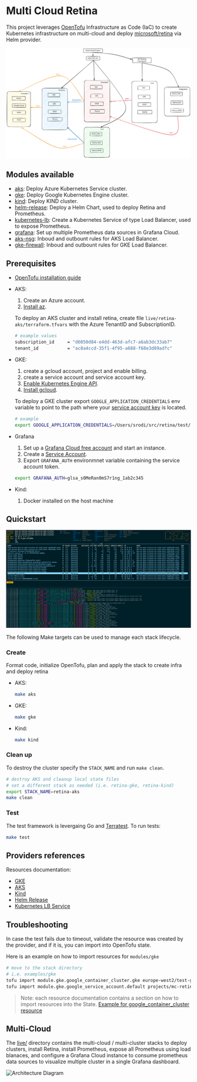 # Multi Cloud Retina

This project leverages [OpenTofu](https://opentofu.org/docs/intro/) Infrastructure as Code (IaC) to create Kubernetes infrastructure on multi-cloud and deploy [microsoft/retina](https://github.com/microsoft/retina) via Helm provider.

![Architecture Diagram](./diagrams/diagram.svg)

## Modules available

* [aks](./modules/aks/): Deploy Azure Kubernetes Service cluster.
* [gke](./modules/gke/): Deploy Google Kubernetes Engine cluster.
* [kind](./modules/kind/): Deploy KIND cluster.
* [helm-release](./modules/helm-release/): Deploy a Helm Chart, used to deploy Retina and Prometheus.
* [kubernetes-lb](./modules/kubernetes-lb/): Create a Kubernetes Service of type Load Balancer, used to expose Prometheus.
* [grafana](./modules/grafana/): Set up multiple Prometheus data sources in Grafana Cloud.
* [aks-nsg](./modules/aks-nsg/): Inboud and outbount rules for AKS Load Balancer.
* [gke-firewall](./modules/gke-firewall/): Inboud and outbount rules for GKE Load Balancer.

## Prerequisites

* [OpenTofu installation guide](https://opentofu.org/docs/intro/install/)

* AKS:

    1. Create an Azure account.
    2. [Install az](https://learn.microsoft.com/en-us/cli/azure/install-azure-cli).

    To deploy an AKS cluster and install retina, create file `live/retina-aks/terraform.tfvars` with the Azure TenantID and SubscriptionID.

    ```sh
    # example values
    subscription_id     = "d6050d84-e4dd-463d-afc7-a6ab3dc33ab7"
    tenant_id           = "ac8a4ccd-35f1-4f95-a688-f68e3d89adfc"
    ```

* GKE:

    1. create a gcloud account, project and enable billing.
    2. create a service account and service account key.
    3. [Enable Kubernetes Engine API](https://console.developers.google.com/apis/api/container.googleapis.com/overview?project=mc-retina).
    4. [Install gcloud](https://cloud.google.com/sdk/docs/install).

    To deploy a GKE cluster export `GOOGLE_APPLICATION_CREDENTIALS` env variable to point to the path where your [service account key](https://cloud.google.com/iam/docs/keys-create-delete) is located.

    ```sh
    # example
    export GOOGLE_APPLICATION_CREDENTIALS=/Users/srodi/src/retina/test/multicloud/live/retina-gke/service-key.json
    ```

* Grafana

    1. Set up a [Grafana Cloud free account](https://grafana.com/pricing/) and start an instance.
    2. Create a [Service Account](https://grafana.com/docs/grafana/latest/administration/service-accounts/#create-a-service-account-in-grafana).
    3. Export `GRAFANA_AUTH` environmnet variable containing the service account token.

    ```sh
    export GRAFANA_AUTH=glsa_s0MeRan0mS7r1ng_1ab2c345
    ```

* Kind:

    1. Docker installed on the host machine

## Quickstart

![Hubble on GKE v1 dataplane (no Cilium)](./diagrams/mc-gke-hubble.png)

The following Make targets can be used to manage each stack lifecycle.

### Create

Format code, initialize OpenTofu, plan and apply the stack to create infra and deploy retina

* AKS:

    ```sh
    make aks
    ```

* GKE:

    ```sh
    make gke
    ```

* Kind:

    ```sh
    make kind
    ```

### Clean up

To destroy the cluster specify the `STACK_NAME` and run `make clean`.

```sh
# destroy AKS and cleanup local state files
# set a different stack as needed (i.e. retina-gke, retina-kind)
export STACK_NAME=retina-aks
make clean
```

### Test

The test framework is levergaing Go and [Terratest](https://terratest.gruntwork.io/docs/). To run tests:

```sh
make test
```

## Providers references

Resources documentation:

* [GKE](https://registry.terraform.io/providers/hashicorp/google/latest/docs/resources/container_cluster)
* [AKS](https://registry.terraform.io/providers/hashicorp/azurerm/latest/docs/resources/kubernetes_cluster)
* [Kind](https://registry.terraform.io/providers/tehcyx/kind/latest/docs/resources/cluster)
* [Helm Release](https://registry.terraform.io/providers/hashicorp/helm/latest/docs/resources/release)
* [Kubernetes LB Service](https://registry.terraform.io/providers/hashicorp/kubernetes/latest/docs/resources/service)

## Troubleshooting

In case the test fails due to timeout, validate the resource was created by the provider, and if it is, you can import into OpenTofu state.

Here is an example on how to import resources for `modules/gke`

```sh
# move to the stack directory
# i.e. examples/gke
tofu import module.gke.google_container_cluster.gke europe-west2/test-gke-cluster
tofu import module.gke.google_service_account.default projects/mc-retina/serviceAccounts/test-gke-service-account@mc-retina.iam.gserviceaccount.com
```

>Note: each resource documentation contains a section on how to import resources into the State. [Example for google_container_cluster resource](https://registry.terraform.io/providers/hashicorp/google/latest/docs/resources/container_cluster#import)

## Multi-Cloud

The [live/](./live/) directory contains the multi-cloud / multi-cluster stacks to deploy clusters, install Retina, install Prometheus, expose all Prometheus using load blanaces, and configure a Grafana Cloud instance to consume prometheus data sources to visualize multiple cluster in a single Grafana dashboard. 

![Architecture Diagram](./diagrams/mc-diagram.svg)
